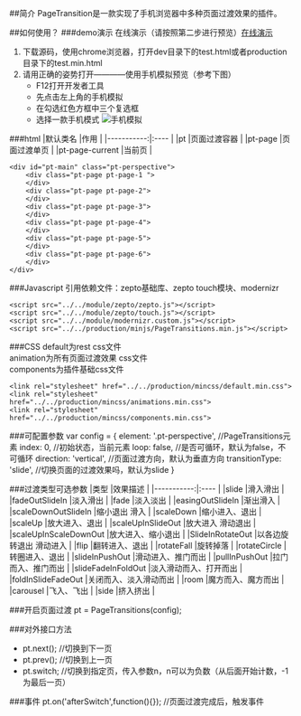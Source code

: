 ##简介
PageTransition是一款实现了手机浏览器中多种页面过渡效果的插件。

##如何使用？
###demo演示
在线演示（请按照第二步进行预览）[在线演示](http://qxu1589920370.my3w.com/PageTransitions/production/minhtml/test.min.html '页面过渡在线演示')
1.  下载源码，使用chrome浏览器，打开dev目录下的test.html或者production目录下的test.min.html
2.  请用正确的姿势打开————使用手机模拟预览（参考下图）
	* F12打开开发者工具
	* 先点击左上角的手机模拟
	* 在勾选红色方框中三个复选框
	* 选择一款手机模式
	![手机模拟](http://i3.tietuku.com/750455166c3e5270.png)

###html
|默认类名	|作用	|
|-----------:|:----	|
|pt	|页面过渡容器	|
|pt-page	|页面过渡单页	|
|pt-page-current	|当前页	|

	<div id="pt-main" class="pt-perspective">
		<div class="pt-page pt-page-1 ">
		</div>
		<div class="pt-page pt-page-2">
		</div>
		<div class="pt-page pt-page-3">
		</div>
		<div class="pt-page pt-page-4">
		</div>
		<div class="pt-page pt-page-5">
		</div>
		<div class="pt-page pt-page-6">
		</div>
	</div>

###Javascript
引用依赖文件：zepto基础库、zepto touch模块、modernizr

	<script src="../../module/zepto/zepto.js"></script>
	<script src="../../module/zepto/touch.js"></script>
	<script src="../../module/modernizr.custom.js"></script>
	<script src="../../production/minjs/PageTransitions.min.js"></script>

###CSS
default为rest css文件  
animation为所有页面过渡效果 css文件  
components为插件基础css文件  

	<link rel="stylesheet" href="../../production/mincss/default.min.css">
	<link rel="stylesheet" href="../../production/mincss/animations.min.css">
	<link rel="stylesheet" href="../../production/mincss/components.min.css">

###可配置参数
	var config = {
		element: '.pt-perspective', 	//PageTransitions元素
		index: 0, 						//初始状态，当前元素
		loop: false,					//是否可循环，默认为false，不可循环
		direction: 'vertical',			//页面过渡方向，默认为垂直方向
		transitionType: 'slide',		//切换页面的过渡效果吗，默认为slide
	}

###过渡类型可选参数
|类型	|效果描述	|
|-----------:|:----	|
|slide	|滑入滑出	|
|fadeOutSlideIn	|淡入滑出	|
|fade	|淡入淡出	|
|easingOutSlideIn	|渐出滑入	|
|scaleDownOutSlideIn	|缩小退出 滑入	|
|scaleDown	|缩小进入、退出	|
|scaleUp	|放大进入、退出	|
|scaleUpInSlideOut	|放大进入 滑动退出	|
|scaleUpInScaleDownOut	|放大进入、缩小退出	|
|SlideInRotateOut	|以各边旋转退出 滑动进入	|
|flip	|翻转进入、退出	|
|rotateFall	|旋转掉落	|
|rotateCircle	|转圈进入、退出	|
|slideInPushOut	|滑动进入、推门而出	|
|pullInPushOut	|拉门而入、推门而出	|
|slideFadeInFoldOut	|淡入滑动而入、打开而出	|
|foldInSlideFadeOut	|关闭而入、淡入滑动而出 |
|room	|魔方而入、魔方而出	|
|carousel	|飞入、飞出	|
|side	|挤入挤出	|


###开启页面过渡
	pt = PageTransitions(config);

###对外接口方法

* pt.next();			//切换到下一页
* pt.prev();			//切换到上一页
* pt.switch;			//切换到指定页，传入参数n，n可以为负数（从后面开始计数，-1为最后一页）


###事件
	pt.on('afterSwitch',function(){});		//页面过渡完成后，触发事件